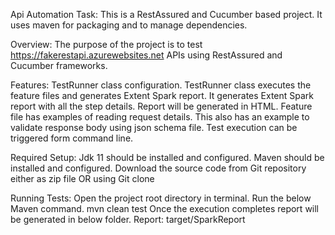 Api Automation Task:
This is a RestAssured and Cucumber based project. 
It uses maven for packaging and to manage dependencies.

Overview:
The purpose of the project is to test https://fakerestapi.azurewebsites.net APIs using
RestAssured and Cucumber frameworks.

Features:
TestRunner class configuration. TestRunner class executes the feature files and generates Extent Spark report.
It generates Extent Spark report with all the step details. Report will be generated in HTML. 
Feature file has examples of reading request details.
This also has an example to validate response body using json schema file.
Test execution can be triggered form command line.

Required Setup:
Jdk 11 should be installed and configured.
Maven should be installed and configured.
Download the source code from Git repository either as zip file OR using Git clone

Running Tests:
Open the project root directory in terminal. Run the below Maven command.
mvn clean test
Once the execution completes report will be generated in below folder.
Report: target/SparkReport
